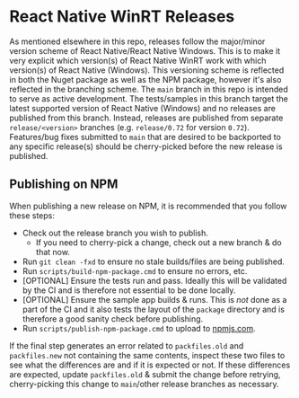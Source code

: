 
# React Native WinRT Releases
As mentioned elsewhere in this repo, releases follow the major/minor version scheme of React Native/React Native Windows.
This is to make it very explicit which version(s) of React Native WinRT work with which version(s) of React Native (Windows).
This versioning scheme is reflected in both the Nuget package as well as the NPM package, however it's also reflected in the branching scheme.
The `main` branch in this repo is intended to serve as active development.
The tests/samples in this branch target the latest supported version of React Native (Windows) and no releases are published from this branch.
Instead, releases are published from separate `release/<version>` branches (e.g. `release/0.72` for version `0.72`).
Features/bug fixes submitted to `main` that are desired to be backported to any specific release(s) should be cherry-picked before the new release is published.

## Publishing on NPM
When publishing a new release on NPM, it is recommended that you follow these steps:

* Check out the release branch you wish to publish.
  * If you need to cherry-pick a change, check out a new branch & do that now.
* Run `git clean -fxd` to ensure no stale builds/files are being published.
* Run `scripts/build-npm-package.cmd` to ensure no errors, etc.
* [OPTIONAL] Ensure the tests run and pass. Ideally this will be validated by the CI and is therefore not essential to be done locally.
* [OPTIONAL] Ensure the sample app builds & runs. This is _not_ done as a part of the CI and it also tests the layout of the `package` directory and is therefore a good sanity check before publishing.
* Run `scripts/publish-npm-package.cmd` to upload to [npmjs.com](https://www.npmjs.com/package/react-native-winrt).

If the final step generates an error related to `packfiles.old` and `packfiles.new` not containing the same contents, inspect these two files to see what the differences are and if it is expected or not.
If these differences are expected, update `packfiles.old` & submit the change before retrying, cherry-picking this change to `main`/other release branches as necessary.
